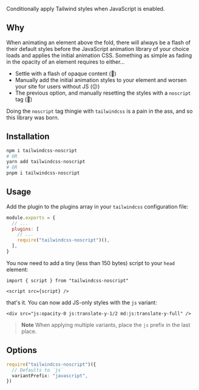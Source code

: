 Conditionally apply Tailwind styles when JavaScript is enabled.

## Why

When animating an element above the fold, there will always be a flash of their default styles before the JavaScript animation library of your choice loads and applies the initial animation CSS. Something as simple as fading in the opacity of an element requires to either…

- Settle with a flash of opaque content (🤢)
- Manually add the initial animation styles to your element and worsen your site for users without JS (😕)
- The previous option, and manually resetting the styles with a `noscript` tag (🤮)

Doing the `noscript` tag thingie with `tailwindcss` is a pain in the ass, and so this library was born.

## Installation

```sh
npm i tailwindcss-noscript
# OR
yarn add tailwindcss-noscript
# OR
pnpm i tailwindcss-noscript
```

## Usage

Add the plugin to the plugins array in your `tailwindcss` configuration file:

```js
module.exports = {
  // ...
  plugins: [
    // ...
    require("tailwindcss-noscript")(),
  ],
}
```

You now need to add a tiny (less than 150 bytes) script to your `head` element:

```tsx
import { script } from "tailwindcss-noscript"

<script src={script} />
```

that's it. You can now add JS-only styles with the `js` variant:

```tsx
<div src="js:opacity-0 js:translate-y-1/2 md:js:translate-y-full" />
```

> **Note**
> When applying multiple variants, place the `js` prefix in the last place.

## Options

```ts
require("tailwindcss-noscript")({
  // Defaults to `js`
  variantPrefix: "javascript",
})
```
